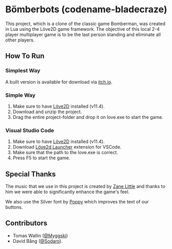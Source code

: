 # Bömberbots (codename-bladecraze)
This project, which is a clone of the classic game Bomberman, was created in Lua using the Löve2D game framework. The objective of this local 2-4 player multiplayer game is to be the last person standing and eliminate all other players.

## How To Run

### Simplest Way
A built version is available for download via [itch.io](https://sodaro.itch.io/bomberbots).

### Simple Way
1. Make sure to have [Löve2D](https://love2d.org/) installed (v11.4).
3. Download and unzip the project.
2. Drag the entire project-folder and drop it on love.exe to start the game.

### Visual Studio Code
1. Make sure to have [Löve2D](https://love2d.org/) installed (v11.4).
2. Download [Löve2d Launcher](https://marketplace.visualstudio.com/items?itemName=Menerv.love2d-launcher) extension for VSCode.
3. Make sure that the path to the love.exe is correct.
4. Press F5 to start the game.

## Special Thanks

The music that we use in this project is created by [Zane Little](https://opengameart.org/users/zane-little-music) and thanks to him we were able to significantly enhance the game's feel.

We also use the Silver font by [Poppy](https://poppyworks.itch.io/silver) which improves the text of our buttons.

## Contributors

- Tomas Wallin ([@Myggski](https://github.com/Myggski)) 
- David Bång ([@Sodaro](https://github.com/Sodaro)).
